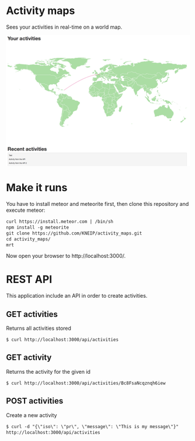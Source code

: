 # Activity maps

Sees your activities in real-time on a world map.

![Activity Maps screenshot](doc/activity_maps_screenshot.png)

# Make it runs

You have to install meteor and meteorite first, then clone this repository and execute meteor:

    curl https://install.meteor.com | /bin/sh
    npm install -g meteorite
    git clone https://github.com/KNEIP/activity_maps.git
    cd activity_maps/
    mrt

Now open your browser to http://localhost:3000/.

# REST API

This application include an API in order to create activities.

## GET activities

Returns all activities stored

    $ curl http://localhost:3000/api/activities

## GET activity

Returns the activity for the given id

    $ curl http://localhost:3000/api/activities/Bc8FsaNcqznqh6iew

## POST activities

Create a new activity

    $ curl -d "{\"iso\": \"pr\", \"message\": \"This is my message\"}" http://localhost:3000/api/activities
